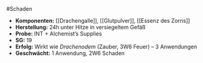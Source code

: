 #Schaden 
- **Komponenten:** [[Drachengalle]], [[Glutpulver]], [[Essenz des Zorns]]
- **Herstellung:** 24h unter Hitze in versiegeltem Gefäß
- **Probe:** INT + Alchemist’s Supplies
- **SG:** 19
- **Erfolg:** Wirkt wie *Drachenodem* (Zauber, 3W6 Feuer) – 3 Anwendungen
- **Geschwächt:** 1 Anwendung, 2W6 Schaden
